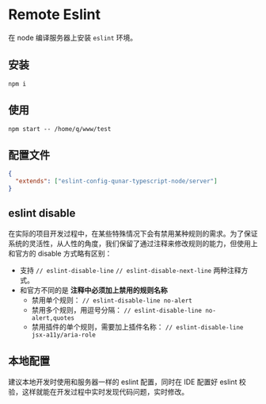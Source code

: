 # Remote Eslint

在 node 编译服务器上安装 `eslint` 环境。

## 安装
```
npm i
```

## 使用
```
npm start -- /home/q/www/test
```

## 配置文件
```json
{
  "extends": ["eslint-config-qunar-typescript-node/server"]
}
```

## eslint disable
在实际的项目开发过程中，在某些特殊情况下会有禁用某种规则的需求。为了保证系统的灵活性，从人性的角度，我们保留了通过注释来修改规则的能力，但使用上和官方的 disable 方式略有区别：
- 支持 `// eslint-disable-line` `// eslint-disable-next-line` 两种注释方式。
- 和官方不同的是 **注释中必须加上禁用的规则名称**
  - 禁用单个规则： `// eslint-disable-line no-alert`
  - 禁用多个规则，用逗号分隔： `// eslint-disable-line no-alert,quotes`
  - 禁用插件的单个规则，需要加上插件名称： `// eslint-disable-line jsx-a11y/aria-role`

## 本地配置
建议本地开发时使用和服务器一样的 eslint 配置，同时在 IDE 配置好 eslint 校验，这样就能在开发过程中实时发现代码问题，实时修改。
